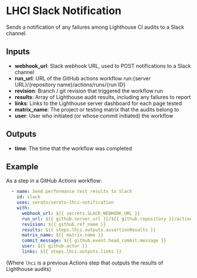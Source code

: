 # LHCI Slack Notification

Sends a notification of any failures among Lighthouse CI audits to a Slack channel.

## Inputs

- **webhook_url**: Slack webhook URL, used to POST notifications to a Slack channel
- **run_url**: URL of the GitHub actions workflow run:{server URL}/{repository name}/actions/runs/{run ID}
- **revision**: Branch / git revision that triggered the workflow run 
- **results**: Array of Lighthouse audit results, including any failures to report
- **links**: Links to the Lighthouse server dashboard for each page tested
- **matrix_name**: The project or testing matrix that the audits belong to
- **user**: User who initiated (or whose commit initiated) the workflow

## Outputs

- **time**: The time that the workflow was completed

## Example

As a step in a GitHub Actions workflow:

```yaml
  - name: Send performance test results to Slack
    id: slack
    uses: serato/serato-lhci-notification
    with:
      webhook_url: ${{ secrets.SLACK_WEBHOOK_URL }}
      run_url: ${{ github.server_url }}/${{ github.repository }}/actions/runs/${{ github.run_id }}
      revision: ${{ github.ref_name }}
      results: ${{ steps.lhci.outputs.assertionResults }}
      matrix_name: ${{ matrix.name }}
      commit_message: ${{ github.event.head_commit.message }}
      user: ${{ github.actor }}
      links: ${{ steps.lhci.outputs.links }}
```

(Where `lhci` is a previous Actions step that outputs the results of Lighthouse audits)
